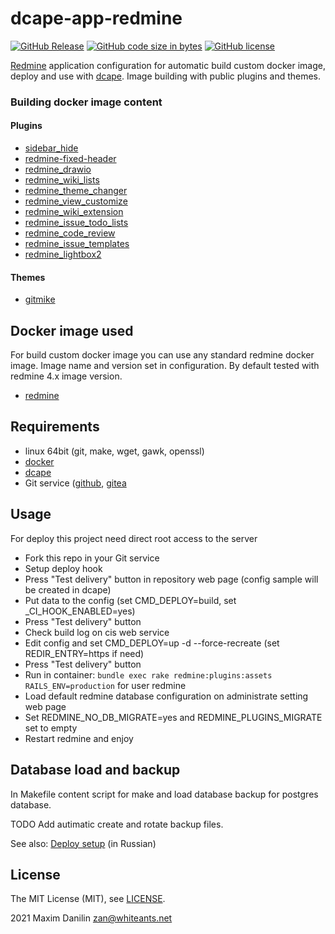 # dcape-app-redmine

[![GitHub Release][1]][2] [![GitHub code size in bytes][3]]() [![GitHub license][4]][5]

[1]: https://img.shields.io/github/release/dopos/dcape-app-redmine.svg
[2]: https://github.com/abhinand-tw/dcape-app-redmine4/releases
[3]: https://img.shields.io/github/languages/code-size/dopos/dcape-app-redmine.svg
[4]: https://img.shields.io/github/license/dopos/dcape-app-redmine.svg
[5]: LICENSE

[Redmine](https://en.wikipedia.org/wiki/Redmine) application configuration for automatic build custom docker image, deploy and use with [dcape](https://github.com/dopos/dcape). Image building with public plugins and themes.

### Building docker image content

#### Plugins
* [sidebar_hide](https://github.com/jouve/sidebar_hide)
* [redmine-fixed-header](https://github.com/YujiSoftware/redmine-fixed-header.git)
* [redmine_drawio](https://github.com/mikitex70/redmine_drawio.git)
* [redmine_wiki_lists](https://github.com/tkusukawa/redmine_wiki_lists.git)
* [redmine_theme_changer](https://github.com/haru/redmine_theme_changer.git)
* [redmine_view_customize](https://github.com/onozaty/redmine-view-customize.git)
* [redmine_wiki_extension](https://github.com/haru/redmine_wiki_extensions.git)
* [redmine_issue_todo_lists](https://github.com/canidas/redmine_issue_todo_lists.git)
* [redmine_code_review](https://github.com/haru/redmine_code_review)
* [redmine_issue_templates](https://github.com/akiko-pusu/redmine_issue_templates)
* [redmine_lightbox2](https://github.com/paginagmbh/redmine_lightbox2.git)
#### Themes
* [gitmike](https://github.com/makotokw/redmine-theme-gitmike.git)

## Docker image used

For build custom docker image you can use any standard redmine docker image. Image name and version set in configuration. By default tested with redmine 4.x image version.
* [redmine](https://hub.docker.com/_/redmine)

## Requirements

* linux 64bit (git, make, wget, gawk, openssl)
* [docker](http://docker.io)
* [dcape](https://github.com/dopos/dcape)
* Git service ([github](https://github.com), [gitea](https://gitea.io)

## Usage

For deploy this project need direct root access to the server

* Fork this repo in your Git service
* Setup deploy hook 
* Press "Test delivery" button in repository web page (config sample will be created in dcape)
* Put data to the config (set CMD_DEPLOY=build, set _CI_HOOK_ENABLED=yes)
* Press "Test delivery" button
* Check build log on cis web service 
* Edit config and set CMD_DEPLOY=up -d --force-recreate (set REDIR_ENTRY=https if need)
* Press "Test delivery" button
* Run in container: `bundle exec rake redmine:plugins:assets RAILS_ENV=production` for user redmine
* Load default redmine database configuration on administrate setting web page
* Set REDMINE_NO_DB_MIGRATE=yes and REDMINE_PLUGINS_MIGRATE set to empty
* Restart redmine and enjoy


## Database load and backup

In Makefile content script for make and load database backup for postgres database.

TODO
Add autimatic create and rotate backup files.

See also: [Deploy setup](https://github.com/dopos/dcape/blob/master/DEPLOY.md) (in Russian)

## License

The MIT License (MIT), see [LICENSE](LICENSE).

2021 Maxim Danilin <zan@whiteants.net>
